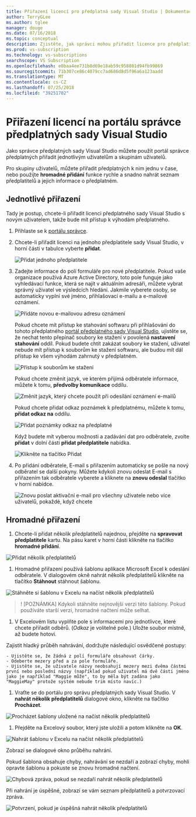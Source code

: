 ```yaml
---
title: Přiřazení licencí pro předplatná sady Visual Studio | Dokumentace Microsoftu
author: TerryGLee
ms.author: tglee
manager: douge
ms.date: 07/16/2018
ms.topic: conceptual
description: Zjistěte, jak správci mohou přiřadit licence pro předplatitele
ms.prod: vs-subscription
ms.technology: vs-subscriptions
searchscope: VS Subscription
ms.openlocfilehash: e0baa4ee731b8d69e18ab59c958801d94fb99869
ms.sourcegitcommit: 71b307ce86c4079cc7ad686d8d5f96a6a123aadd
ms.translationtype: MT
ms.contentlocale: cs-CZ
ms.lasthandoff: 07/25/2018
ms.locfileid: "39251702"
---
```

# <a name="assign-licenses-in-the-visual-studio-subscriptions-administrator-portal"></a>Přiřazení licencí na portálu správce předplatných sady Visual Studio

Jako správce předplatných sady Visual Studio můžete použít portál správce předplatných přiřadit jednotlivým uživatelům a skupinám uživatelů.

Pro skupiny uživatelů, můžete přiřadit předplatných k nim jednu v čase, nebo použijte **hromadné přidání** funkce rychle a snadno nahrát seznam předplatitelů a jejich informace o předplatném.

## <a name="individual-assignments"></a>Jednotlivé přiřazení

Tady je postup, chcete-li přiřadit licenci předplatného sady Visual Studio s novým uživatelem, takže bude mít přístup k výhodám předplatného.

1. Přihlaste se k [portálu správce](https://manage.visualstudio.com).

2. Chcete-li přiřadit licenci na jednoho předplatitele sady Visual Studio, v horní části v tabulce vyberte **přidat**.

   ![Přidat jednoho předplatitele](media\add-single-subscriber.png)

3. Zadejte informace do polí formuláře pro nové předplatitele. Pokud vaše organizace používá Azure Active Directory, toto pole funguje jako vyhledávací funkce, která se najít v aktuálním adresáři, můžete vybrat správný uživatel ve výsledcích hledání. Jakmile vyberete osoby, se automaticky vyplní své jméno, přihlašovací e-mailu a e-mailové oznámení.

   ![Přidáte novou e-mailovou adresu oznámení](media\add-new-subscriber-notification-email.png)

   Pokud chcete mít přístup ke stahování softwaru při přihlašování do tohoto předplatného [portál předplatného sady Visual Studio](https://my.visualstudio.com?wt.mc_id=o~msft~docs), ujistěte se, že nechat tento přepínač soubory ke stažení v povolená **nastavení stahování** oddíl. Pokud budete chtít zakázat soubory ke stažení, uživatel nebude mít přístup k souborům ke stažení softwaru, ale budou mít dál přístup ke všem výhodám zahrnutý v předplatném.

   ![Přístup k souborům ke stažení](media\access-to-downloads.png)

   Pokud chcete změnit jazyk, ve kterém přijímá odběratele informace, můžete k tomu, **předvolby komunikace** oddílu.

   ![Změnit jazyk, který chcete použít při odesílání oznámení e-mailů](media\change-subscriber-communication-preference.png)

   Pokud chcete přidat odkaz poznámek k předplatnému, můžete k tomu, **přidat odkaz na** oddílu.

   ![Přidat poznámky odkaz na předplatné](media\add-subscriber-reference-notes.png) 

    Když budete mít vyberou možnosti a zadávání dat pro odběratele, zvolte **přidat** v dolní části **přidat předplatitele** nabídka.

   ![Klikněte na tlačítko Přidat](media\add-button.png)

4. Po přidání odběratele, E-mail s přiřazením automaticky se pošle na nový odběratel se další pokyny. Můžete kdykoli znovu odeslat E-mail s přiřazením tak odběratele vyberete a kliknete na **znovu odeslal** tlačítko v horní nabídce.

   ![Znovu poslat aktivační e-mail pro všechny uživatele nebo více uživatelů, pokaždé, když chcete](media\resend-subscriber-activation-emails.png) 

## <a name="bulk-assignments"></a>Hromadné přiřazení

1. Chcete-li přidat několik předplatitelů najednou, přejděte na **spravovat předplatitele** kartu. Na pásu karet v horní části klikněte na tlačítko **hromadné přidání**.

  ![Přidat několik předplatitelů](media\add-multiple-subscribers.png)

1. Hromadné přiřazení používá šablonu aplikace Microsoft Excel k odeslání odběratele. V dialogovém okně nahrát několik předplatitelů klikněte na tlačítko **Stáhnout** stáhnout šablonu.

  ![Stáhněte si šablonu v Excelu na načíst několik předplatitelů](media\download-template-upload-subscribers.png)

   > ! [POZNÁMKA] Kdykoli stáhněte nejnovější verzi této šablony. Pokud používáte starší verzi, hromadné načtení může selhat.

1. V Excelovém listu vyplňte pole s informacemi pro jednotlivce, které chcete přiřadit odběrů. (*Odkaz* je volitelné pole.) Uložte soubor místně, až budete hotovi.

  Zajistit hladký průběh nahrávání, dodržujte následující osvědčené postupy:

    - Ujistěte se, že žádná z polí formuláře obsahovat čárky.
    - Odeberte mezery před a za pole formuláře.
    - Ujistěte se, že uživatele názvy neobsahují mezery mezi dvěma částmi první nebo poslední názvy (například pokud uživatel má dvě části jméno jako je například "Maggie může", to by měla být zadána jako "MaggieMay" protože systém nebude trim místo navíc.)

1. Vraťte se do portálu pro správu předplatných sady Visual Studio. V **nahrát několik předplatitelů** dialogové okno, klikněte na tlačítko **Procházet**.

  ![Procházet šablony uložené na načíst několik předplatitelů](media\bulk-add-browse-saved-template.png)

1. Přejděte na Excelový soubor, který jste uložili a potom klikněte na **OK**.

  ![Nahrát šablonu v Excelu na načíst několik předplatitelů](media\bulk-upload-subscribers.png)

  Zobrazí se dialogové okno průběhu nahrání.

  Pokud šablona obsahuje chyby, nahrávání se nezdaří a zobrazí chyby, mohli opravte šablonu a pokuste se znovu hromadné načtení.

  ![Chybová zpráva, pokud se nezdaří nahrát několik předplatitelů](media\bulk-add-template-failed.png)

  Při nahrání je úspěšné, zobrazí se vám seznam předplatitelů a potvrzovací zpráva.

  ![Potvrzení, pokud je úspěšná nahrát několik předplatitelů](media\bulk-add-template-success.png)
